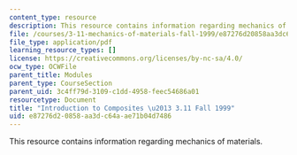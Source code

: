 ```yaml
---
content_type: resource
description: This resource contains information regarding mechanics of materials.
file: /courses/3-11-mechanics-of-materials-fall-1999/e87276d20858aa3dc64aae71b04d7486_MIT3_11F99_composites.pdf
file_type: application/pdf
learning_resource_types: []
license: https://creativecommons.org/licenses/by-nc-sa/4.0/
ocw_type: OCWFile
parent_title: Modules
parent_type: CourseSection
parent_uid: 3c4ff79d-3109-c1dd-4958-feec54686a01
resourcetype: Document
title: "Introduction to Composites \u2013 3.11 Fall 1999"
uid: e87276d2-0858-aa3d-c64a-ae71b04d7486
---
```

This resource contains information regarding mechanics of materials.